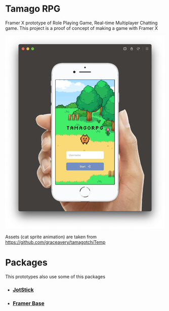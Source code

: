 # Tamago RPG

Framer X prototype of Role Playing Game, Real-time Multiplayer Chatting game. This project is a proof of concept of making a game with Framer X

![image](screenshot.png)

Assets (cat sprite animation) are taken from https://github.com/graceavery/tamagotchiTemp

# Packages

This prototypes also use some of this packages

- ### [JotStick](https://packages.framer.com/package/codemilli/joystick)

- ### [Framer Base](https://packages.framer.com/package/framer/base)
